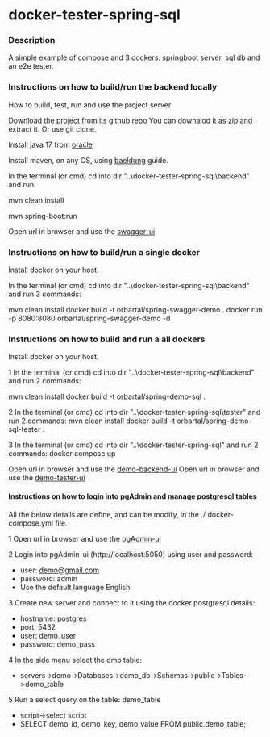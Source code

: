 # docker-tester-spring-sql

### Description

A simple example of compose and 3 dockers: springboot server, sql db and an e2e tester.

### Instructions on how to build/run the backend locally 

How to build, test, run and use the project server

Download the project from its github [repo](https://github.com/orbartal/docker-tester-spring-sql)
You can downalod it as zip and extract it. Or use git clone.

Install java 17 from [oracle](https://www.oracle.com/java/technologies/downloads/#java17) 

Install maven, on any OS, using [baeldung](https://www.baeldung.com/install-maven-on-windows-linux-mac) guide. 

In the terminal (or cmd) cd into dir "..\docker-tester-spring-sql\backend" and run:

mvn clean install

mvn spring-boot:run

Open url in browser and use the [swagger-ui](http://localhost:8080/swagger-ui/index.html)

### Instructions on how to build/run a single docker 

Install docker on your host.

In the terminal (or cmd) cd into dir "..\docker-tester-spring-sql\backend" and run 3 commands:

mvn clean install
docker build -t orbartal/spring-swagger-demo .
docker run -p 8080:8080 orbartal/spring-swagger-demo -d 

### Instructions on how to build and run a all dockers

Install docker on your host.

1 In the terminal (or cmd) cd into dir "..\docker-tester-spring-sql\backend" and run 2 commands:

mvn clean install
docker build -t orbartal/spring-demo-sql .

2 In the terminal (or cmd) cd into dir "..\docker-tester-spring-sql\tester" and run 2 commands:
mvn clean install
docker build -t orbartal/spring-demo-sql-tester .

3 In the terminal (or cmd) cd into dir "..\docker-tester-spring-sql" and run 2 commands:
docker compose up

Open url in browser and use the [demo-backend-ui](http://localhost:8080/swagger-ui/index.html)
Open url in browser and use the [demo-tester-ui](http://localhost:8090/swagger-ui/index.html)

#### Instructions on how to login into pgAdmin and manage postgresql tables
All the below details are define, and can be modify, in the ./ docker-compose.yml file.

1 Open url in browser and use the [pgAdmin-ui](http://localhost:5050)

2 Login into pgAdmin-ui (http://localhost:5050) using user and password:
- user: demo@gmail.com
- password: admin
- Use the default language English

3 Create new server and connect to it using the docker postgresql details:
- hostname: postgres
- port: 5432
- user: demo_user
- password: demo_pass

4 In the side menu select the dmo table:
- servers->demo->Databases->demo_db->Schemas->public->Tables->demo_table

5 Run a select query on the table: demo_table
- script->select script
- SELECT demo_id, demo_key, demo_value FROM public.demo_table;